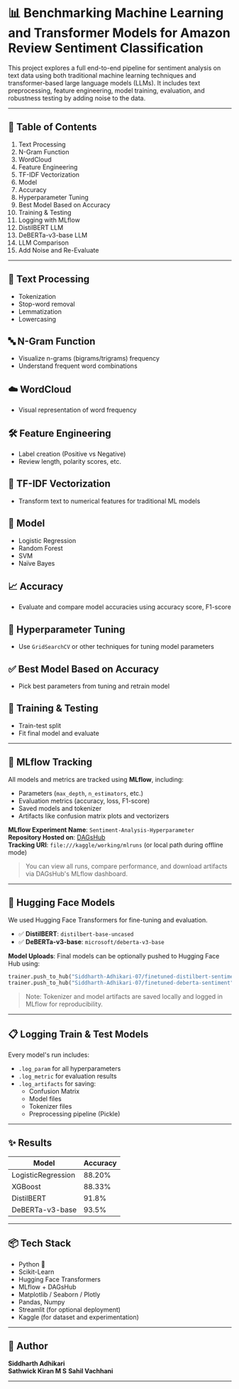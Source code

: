 # 📊 Benchmarking Machine Learning and Transformer Models for Amazon Review Sentiment Classification 

This project explores a full end-to-end pipeline for sentiment analysis on text data using both traditional machine learning techniques and transformer-based large language models (LLMs). It includes text preprocessing, feature engineering, model training, evaluation, and robustness testing by adding noise to the data.

---

## 🧠 Table of Contents

1. Text Processing
2. N-Gram Function
3. WordCloud
4. Feature Engineering
5. TF-IDF Vectorization
6. Model
7. Accuracy
8. Hyperparameter Tuning
9. Best Model Based on Accuracy
10. Training & Testing
11. Logging with MLflow
12. DistilBERT LLM
13. DeBERTa-v3-base LLM
14. LLM Comparison
15. Add Noise and Re-Evaluate


---

## 📝 Text Processing
- Tokenization
- Stop-word removal
- Lemmatization
- Lowercasing

## 🔤 N-Gram Function
- Visualize n-grams (bigrams/trigrams) frequency
- Understand frequent word combinations

## ☁️ WordCloud
- Visual representation of word frequency

## 🛠 Feature Engineering
- Label creation (Positive vs Negative)
- Review length, polarity scores, etc.

## 🧮 TF-IDF Vectorization
- Transform text to numerical features for traditional ML models

## 🤖 Model
- Logistic Regression
- Random Forest
- SVM
- Naïve Bayes

## 📈 Accuracy
- Evaluate and compare model accuracies using accuracy score, F1-score

## 🎯 Hyperparameter Tuning
- Use `GridSearchCV` or other techniques for tuning model parameters

## ✅ Best Model Based on Accuracy
- Pick best parameters from tuning and retrain model

## 🧪 Training & Testing
- Train-test split
- Fit final model and evaluate

---

## 🔗 MLflow Tracking

All models and metrics are tracked using **MLflow**, including:

- Parameters (`max_depth`, `n_estimators`, etc.)
- Evaluation metrics (accuracy, loss, F1-score)
- Saved models and tokenizer
- Artifacts like confusion matrix plots and vectorizers

**MLflow Experiment Name**: `Sentiment-Analysis-Hyperparameter`  
**Repository Hosted on**: [DAGsHub](https://dagshub.com/siddharthadhikari85/sentimental_analysis)  
**Tracking URI**: `file:///kaggle/working/mlruns` (or local path during offline mode)

> You can view all runs, compare performance, and download artifacts via DAGsHub's MLflow dashboard.

---

## 🤗 Hugging Face Models

We used Hugging Face Transformers for fine-tuning and evaluation.

- ✅ **DistilBERT**: `distilbert-base-uncased`
- ✅ **DeBERTa-v3-base**: `microsoft/deberta-v3-base`

**Model Uploads**: Final models can be optionally pushed to Hugging Face Hub using:
```python
trainer.push_to_hub("Siddharth-Adhikari-07/finetuned-distilbert-sentiment")
trainer.push_to_hub("Siddharth-Adhikari-07/finetuned-deberta-sentiment")

```

> Note: Tokenizer and model artifacts are saved locally and logged in MLflow for reproducibility.

---

## 📋 Logging Train & Test Models

Every model's run includes:
- `.log_param` for all hyperparameters
- `.log_metric` for evaluation results
- `.log_artifacts` for saving:
  - Confusion Matrix
  - Model files
  - Tokenizer files
  - Preprocessing pipeline (Pickle)

---

## ✨ Results

| Model            | Accuracy |
|------------------|----------|
| LogisticRegression | 88.20%   |
| XGBoost    | 88.33%    |
| DistilBERT       | 91.8%    |
| DeBERTa-v3-base  | 93.5%    |

---

## 📦 Tech Stack

- Python 🐍
- Scikit-Learn
- Hugging Face Transformers
- MLflow + DAGsHub
- Matplotlib / Seaborn / Plotly
- Pandas, Numpy
- Streamlit (for optional deployment)
- Kaggle (for dataset and experimentation)

---

## 📌 Author

**Siddharth Adhikari**  
**Sathwick Kiran M S**
**Sahil Vachhani**

---

